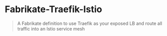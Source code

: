 # Fabrikate-Traefik-Istio

> A Fabrikate definition to use Traefik as your exposed LB and route all traffic into an Istio service mesh
